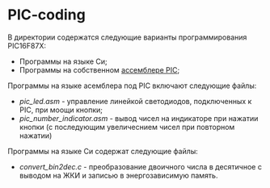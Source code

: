 # PIC-coding

В директории содержатся следующие варианты программирования PIC16F87X:
* Программы на языке Си;
* Программы на собственном [ассемблере PIC](https://ww1.microchip.com/downloads/en/DeviceDoc/MPLAB%20XC8%20PIC%20Assembler%20User%27s%20Guide%2050002974A.pdf);

Программы на языке асемблера под PIC включают следующие файлы:

- *pic_led.asm* - управление линейкой светодиодов, подключенных к PIC, при моощи кнопки;
- *pic_number_indicator.asm* - вывод чисел на индикаторе при нажатии кнопки (с последующим увеличеснием чисел при повторном нажатии)

Программы на языке Си содержат следующие файлы:
- *convert_bin2dec.c* - преобразование двоичного числа в десятичное с выводом на ЖКИ и записью в энергозависимую память.
